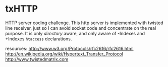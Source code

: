 txHTTP
======

HTTP server coding challenge. This http server is implemented with twisted line receiver, just so I can avoid socket code and concentrate on the real purpose.
It is only _directory_ aware, and only aware of -Indexes and +Indexes ``htaccess`` declarations.

resources:
http://www.w3.org/Protocols/rfc2616/rfc2616.html
http://en.wikipedia.org/wiki/Hypertext_Transfer_Protocol
http://www.twistedmatrix.com